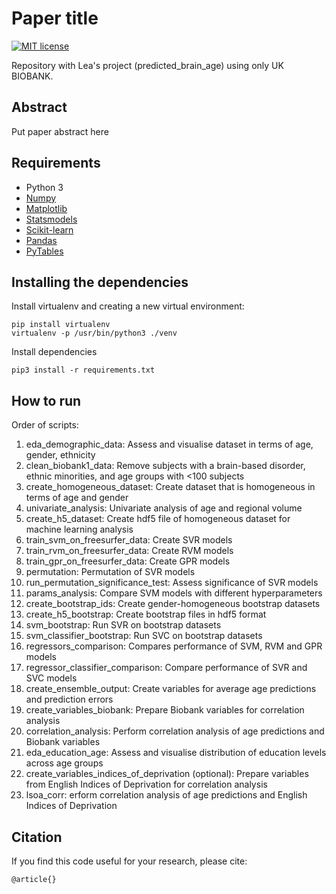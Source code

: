 # Paper title
[![MIT license](http://img.shields.io/badge/license-MIT-brightgreen.svg)](https://github.com/Warvito/discovering-hidden-factors-of-variation-in-deep-networks/blob/master/LICENSE)

Repository with Lea&#39;s project (predicted_brain_age) using only UK BIOBANK.


## Abstract
Put paper abstract here


## Requirements
- Python 3
- [Numpy](http://www.numpy.org/)
- [Matplotlib](https://matplotlib.org/)
- [Statsmodels](https://www.statsmodels.org/)
- [Scikit-learn](https://scikit-learn.org/)
- [Pandas](https://pandas.pydata.org/)
- [PyTables](https://www.pytables.org/)


## Installing the dependencies
Install virtualenv and creating a new virtual environment:

    pip install virtualenv
    virtualenv -p /usr/bin/python3 ./venv

Install dependencies

    pip3 install -r requirements.txt


## How to run

Order of scripts:
1.  eda_demographic_data: Assess and visualise dataset in terms of age, gender, ethnicity
2.  clean_biobank1_data: Remove subjects with a brain-based disorder, ethnic minorities, and age groups with <100 subjects
3.  create_homogeneous_dataset: Create dataset that is homogeneous in terms of age and gender
4.  univariate_analysis: Univariate analysis of age and regional volume
5.  create_h5_dataset: Create hdf5 file of homogeneous dataset for machine learning analysis
6.  train_svm_on_freesurfer_data: Create SVR models
7.  train_rvm_on_freesurfer_data: Create RVM models
8.  train_gpr_on_freesurfer_data: Create GPR models
9.  permutation: Permutation of SVR models
10. run_permutation_significance_test: Assess significance of SVR models
11. params_analysis: Compare SVM models with different hyperparameters
12. create_bootstrap_ids: Create gender-homogeneous bootstrap datasets
13. create_h5_bootstrap: Create bootstrap files in hdf5 format
14. svm_bootstrap: Run SVR on bootstrap datasets
15. svm_classifier_bootstrap: Run SVC on bootstrap datasets
16. regressors_comparison: Compares performance of SVM, RVM and GPR models
17. regressor_classifier_comparison: Compare performance of SVR and SVC models
18. create_ensemble_output: Create variables for average age predictions and prediction errors
19. create_variables_biobank: Prepare Biobank variables for correlation analysis
20. correlation_analysis: Perform correlation analysis of age predictions and Biobank variables
21. eda_education_age: Assess and visualise distribution of education levels across age groups
22. create_variables_indices_of_deprivation (optional): Prepare variables from English Indices of Deprivation for correlation analysis
23. lsoa_corr: erform correlation analysis of age predictions and English Indices of Deprivation


## Citation
If you find this code useful for your research, please cite:

    @article{}